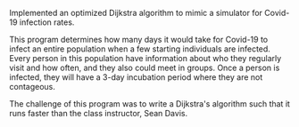 Implemented an optimized Dijkstra algorithm to mimic a simulator for Covid-19 infection rates. 

This program determines how many days it would take for Covid-19 to infect an entire population when a few starting individuals are infected.
Every person in this population have information about who they regularly visit and how often, and they also could meet in groups. 
Once a person is infected, they will have a 3-day incubation period where they are not contageous. 

The challenge of this program was to write a Dijkstra's algorithm such that it runs faster than the class instructor, Sean Davis. 
